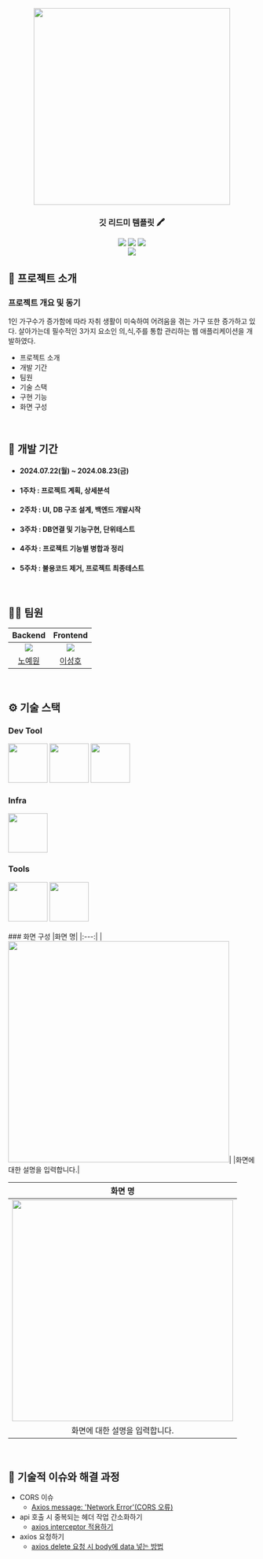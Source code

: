 <div align="center">

<!-- logo -->
<img src="https://user-images.githubusercontent.com/80824750/208554558-490845c9-959a-4823-9003-350ec4d221bf.png" width="400"/>

### 깃 리드미 템플릿 🖍️

[<img src="https://img.shields.io/badge/-readme.md-important?style=flat&logo=google-chrome&logoColor=white" />]() [<img src="https://img.shields.io/badge/-tech blog-blue?style=flat&logo=google-chrome&logoColor=white" />]() [<img src="https://img.shields.io/badge/release-v0.0.0-ㅎㄱㄷ두?style=flat&logo=google-chrome&logoColor=white" />]() 
<br/> [<img src="https://img.shields.io/badge/프로젝트 기간-2022.12.10~2022.12.19-fab2ac?style=flat&logo=&logoColor=white" />]()

</div> 

## 📝 프로젝트 소개
### 프로젝트 개요 및 동기
1인 가구수가 증가함에 따라 자취 생활이 미숙하여 어려움을 겪는 가구 또한 증가하고 있다.
살아가는데 필수적인 3가지 요소인 의,식,주를 통합 관리하는 웹 애플리케이션을 개발하였다.
- 프로젝트 소개
- 개발 기간
- 팀원
- 기술 스택
- 구현 기능
- 화면 구성

<br />

## 📅 개발 기간 
- #### 2024.07.22(월) ~ 2024.08.23(금)

- #### 1주차 : 프로젝트 계획, 상세분석
- #### 2주차 : UI, DB 구조 설계, 백엔드 개발시작
- #### 3주차 : DB연결 및 기능구현, 단위테스트
- #### 4주차 : 프로젝트 기능별 병합과 정리
- #### 5주차 : 불용코드 제거, 프로젝트 최종테스트

<br />

## 💁‍♂️ 팀원
|Backend|Frontend|
|:---:|:---:|
| ![](https://github.com/yewon-Noh.png?size=120) | ![](https://github.com/SeongHo-C.png?size=120) |
|[노예원](https://github.com/yewon-Noh)|[이성호](https://github.com/SeongHo-C)|

<br />

## ⚙ 기술 스택
### Dev Tool
<div>
<img src="https://github.com/yewon-Noh/readme-template/blob/main/skills/JavaScript.png?raw=true" width="80">
<img src="https://github.com/yewon-Noh/readme-template/blob/main/skills/React.png?raw=true" width="80">
<img src="https://github.com/yewon-Noh/readme-template/blob/main/skills/JWT.png?raw=true" width="80">
</div>

### Infra
<div>
<img src="https://github.com/yewon-Noh/readme-template/blob/main/skills/AWSEC2.png?raw=true" width="80">
</div>

### Tools
<div>
<img src="https://github.com/yewon-Noh/readme-template/blob/main/skills/Github.png?raw=true" width="80">
<img src="https://github.com/yewon-Noh/readme-template/blob/main/skills/Notion.png?raw=true" width="80">
</div>

<br />
### 화면 구성
|화면 명|
|:---:|
|<img src="https://user-images.githubusercontent.com/80824750/208456048-acbf44a8-cd71-4132-b35a-500047adbe1c.gif" width="450"/>|
|화면에 대한 설명을 입력합니다.|


|화면 명|
|:---:|
|<img src="https://user-images.githubusercontent.com/80824750/208456234-fb5fe434-aa65-4d7a-b955-89098d5bbe0b.gif" width="450"/>|
|화면에 대한 설명을 입력합니다.|


<br />

## 🤔 기술적 이슈와 해결 과정
- CORS 이슈
    - [Axios message: 'Network Error'(CORS 오류)](https://leeseong010.tistory.com/117)
- api 호출 시 중복되는 헤더 작업 간소화하기
    - [axios interceptor 적용하기](https://leeseong010.tistory.com/133)
- axios 요청하기
    - [axios delete 요청 시 body에 data 넣는 방법](https://leeseong010.tistory.com/111)


